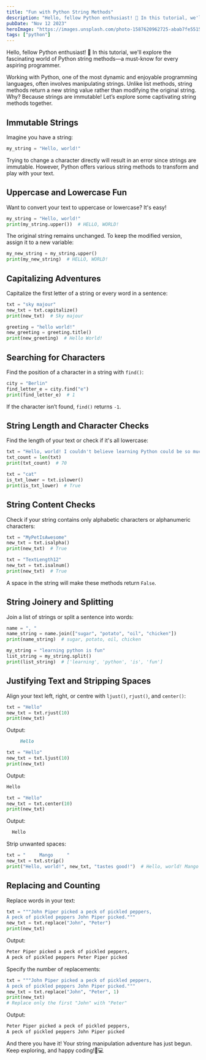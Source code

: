 ```yaml
---
title: "Fun with Python String Methods"
description: "Hello, fellow Python enthusiast! 🚀 In this tutorial, we'll explore the fascinating world of Python string methods — a must-know for every aspiring programmer."
pubDate: "Nov 12 2023"
heroImage: "https://images.unsplash.com/photo-1587620962725-abab7fe55159?q=80&w=1931&auto=format&fit=crop&ixlib=rb-4.0.3&ixid=M3wxMjA3fDB8MHxwaG90by1wYWdlfHx8fGVufDB8fHx8fA%3D%3D"
tags: ["python"]
---
```


Hello, fellow Python enthusiast! 🚀 In this tutorial, we'll explore the fascinating world of Python string methods—a must-know for every aspiring programmer.

Working with Python, one of the most dynamic and enjoyable programming languages, often involves manipulating strings. Unlike list methods, string methods return a new string value rather than modifying the original string. Why? Because strings are immutable! Let’s explore some captivating string methods together.

## Immutable Strings

Imagine you have a string:

```py
my_string = "Hello, world!"
```

Trying to change a character directly will result in an error since strings are immutable. However, Python offers various string methods to transform and play with your text.

## Uppercase and Lowercase Fun

Want to convert your text to uppercase or lowercase? It's easy!

```py
my_string = "Hello, world!"
print(my_string.upper())  # HELLO, WORLD!
```

The original string remains unchanged. To keep the modified version, assign it to a new variable:

```py
my_new_string = my_string.upper()
print(my_new_string)  # HELLO, WORLD!
```

## Capitalizing Adventures

Capitalize the first letter of a string or every word in a sentence:

```py
txt = "sky majour"
new_txt = txt.capitalize()
print(new_txt)  # Sky majour
```

```py
greeting = "hello world!"
new_greeting = greeting.title()
print(new_greeting)  # Hello World!
```

## Searching for Characters

Find the position of a character in a string with `find()`:

```py
city = "Berlin"
find_letter_e = city.find("e")
print(find_letter_e)  # 1
```

If the character isn’t found, `find()` returns `-1`.

## String Length and Character Checks

Find the length of your text or check if it's all lowercase:

```py
txt = "Hello, world! I couldn't believe learning Python could be so much fun."
txt_count = len(txt)
print(txt_count)  # 70
```

```py
txt = "cat"
is_txt_lower = txt.islower()
print(is_txt_lower)  # True
```

## String Content Checks

Check if your string contains only alphabetic characters or alphanumeric characters:

```py
txt = "MyPetIsAwesome"
new_txt = txt.isalpha()
print(new_txt)  # True
```

```py
txt = "TextLength12"
new_txt = txt.isalnum()
print(new_txt)  # True
```

A space in the string will make these methods return `False`.

## String Joinery and Splitting

Join a list of strings or split a sentence into words:

```py
name = ", "
name_string = name.join(["sugar", "potato", "oil", "chicken"])
print(name_string)  # sugar, potato, oil, chicken
```

```py
my_string = "learning python is fun"
list_string = my_string.split()
print(list_string)  # ['learning', 'python', 'is', 'fun']
```

## Justifying Text and Stripping Spaces

Align your text left, right, or centre with `ljust()`, `rjust()`, and `center()`:

```py
txt = "Hello"
new_txt = txt.rjust(10)
print(new_txt)
```

Output:

```markdown
     Hello
```

```py
txt = "Hello"
new_txt = txt.ljust(10)
print(new_txt)
```

Output:

```py
Hello
```

```py
txt = "Hello"
new_txt = txt.center(10)
print(new_txt)
```

Output:

```py
  Hello
```

Strip unwanted spaces:

```py
txt = "     Mango     "
new_txt = txt.strip()
print("Hello, world!", new_txt, "tastes good!")  # Hello, world! Mango tastes good!
```

## Replacing and Counting

Replace words in your text:

```py
txt = """John Piper picked a peck of pickled peppers,
A peck of pickled peppers John Piper picked."""
new_txt = txt.replace("John", "Peter")
print(new_txt)
```

Output:

```py
Peter Piper picked a peck of pickled peppers,
A peck of pickled peppers Peter Piper picked
```

Specify the number of replacements:

```py
txt = """John Piper picked a peck of pickled peppers,
A peck of pickled peppers John Piper picked."""
new_txt = txt.replace("John", "Peter", 1)
print(new_txt)
# Replace only the first "John" with "Peter"
```

Output:

```py
Peter Piper picked a peck of pickled peppers,
A peck of pickled peppers John Piper picked
```

And there you have it! Your string manipulation adventure has just begun. Keep exploring, and happy coding!🚀💻
